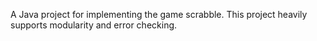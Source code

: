 A Java project for implementing the game scrabble. This project heavily supports modularity and error checking. 
